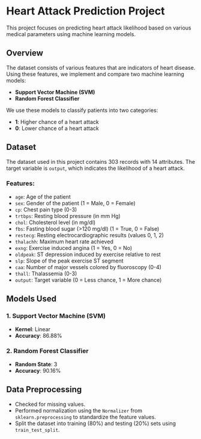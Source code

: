 # Heart Attack Prediction Project

This project focuses on predicting heart attack likelihood based on various medical parameters using machine learning models.

## Overview

The dataset consists of various features that are indicators of heart disease. Using these features, we implement and compare two machine learning models:
- **Support Vector Machine (SVM)**
- **Random Forest Classifier**

We use these models to classify patients into two categories:
- **1**: Higher chance of a heart attack
- **0**: Lower chance of a heart attack

## Dataset

The dataset used in this project contains 303 records with 14 attributes. The target variable is `output`, which indicates the likelihood of a heart attack.

### Features:
- `age`: Age of the patient
- `sex`: Gender of the patient (1 = Male, 0 = Female)
- `cp`: Chest pain type (0-3)
- `trtbps`: Resting blood pressure (in mm Hg)
- `chol`: Cholesterol level (in mg/dl)
- `fbs`: Fasting blood sugar (>120 mg/dl) (1 = True, 0 = False)
- `restecg`: Resting electrocardiographic results (values 0, 1, 2)
- `thalachh`: Maximum heart rate achieved
- `exng`: Exercise induced angina (1 = Yes, 0 = No)
- `oldpeak`: ST depression induced by exercise relative to rest
- `slp`: Slope of the peak exercise ST segment
- `caa`: Number of major vessels colored by fluoroscopy (0-4)
- `thall`: Thalassemia (0-3)
- `output`: Target variable (0 = Less chance, 1 = More chance)

## Models Used

### 1. Support Vector Machine (SVM)
- **Kernel**: Linear
- **Accuracy**: 86.88%

### 2. Random Forest Classifier
- **Random State**: 3
- **Accuracy**: 90.16%

## Data Preprocessing

- Checked for missing values.
- Performed normalization using the `Normalizer` from `sklearn.preprocessing` to standardize the feature values.
- Split the dataset into training (80%) and testing (20%) sets using `train_test_split`.



